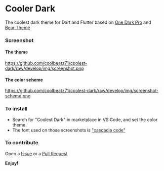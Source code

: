 # Cooler Dark

The coolest dark theme for Dart and Flutter based on [One Dark Pro](https://marketplace.visualstudio.com/items?itemName=zhuangtongfa.Material-theme) and [Bear Theme](https://marketplace.visualstudio.com/items?itemName=dahong.theme-bear)

### Screenshot

#### The theme

https://github.com/coolbeatz71/coolest-dark/raw/develop/img/screenshot.png

#### The color scheme

https://github.com/coolbeatz71/coolest-dark/raw/develop/img/screenshot-scheme.png

### To install

- Search for "Coolest Dark" in marketplace in VS Code, and set the color theme.
- The font used on those screenshots is ["cascadia code"](https://github.com/microsoft/cascadia-code/releases)

### To contribute

Open a [Issue](https://github.com/coolbeatz71/coolest-dark/issues) or a [Pull Request](https://github.com/coolbeatz71/coolest-dark)

**Enjoy!**
